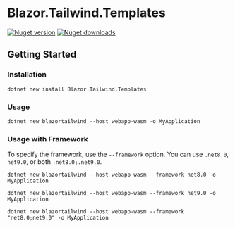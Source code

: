 # Blazor.Tailwind.Templates
[![Nuget version](https://img.shields.io/nuget/v/Blazor.Tailwind.Templates?color=ff4081&label=nuget%20version&logo=nuget&style=flat-square)](https://www.nuget.org/packages/Blazor.Tailwind.Templates/)
[![Nuget downloads](https://img.shields.io/nuget/dt/Blazor.Tailwind.Templates?color=ff4081&label=nuget%20downloads&logo=nuget&style=flat-square)](https://www.nuget.org/packages/Blazor.Tailwind.Templates/)
## Getting Started
### Installation
```
dotnet new install Blazor.Tailwind.Templates
```
### Usage
```
dotnet new blazortailwind --host webapp-wasm -o MyApplication
```
### Usage with Framework
To specify the framework, use the `--framework` option. You can use `.net8.0`, `net9.0`, or both `.net8.0;.net9.0`.

```
dotnet new blazortailwind --host webapp-wasm --framework net8.0 -o MyApplication
```

```
dotnet new blazortailwind --host webapp-wasm --framework net9.0 -o MyApplication
```

```
dotnet new blazortailwind --host webapp-wasm --framework "net8.0;net9.0" -o MyApplication
```
